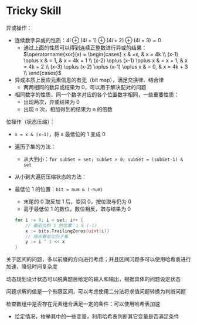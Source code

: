 # Tricky Skill

异或操作：

- 连续数字异或的性质：$4i \oplus (4i+1) \oplus (4i+2) \oplus (4i+3) = 0$
  - 通过上面的性质可以得到连续正整数进行异或的结果：$\operatorname{xor}(x) = \begin{cases}
    x & =x, & x = 4k \\
    (x-1) \oplus x & = 1, & x = 4k + 1 \\
    (x-2) \oplus (x-1) \oplus x & = x + 1, & x = 4k + 2 \\
    (x-3) \oplus (x-2) \oplus (x-1) \oplus x & = 0, & x = 4k + 3 \\
  \end{cases}$
- 异或本质上反应元素信息的有无（bit map），满足交换律、结合律
  - 两两相同的数异或结果为 0，可以用于解决配对的问题
- 相同数字的性质，同一个数字对应的各个位置数字相同，一些重要性质：
  - 出现两次，异或结果为 0
  - 出现 n 次，相加得到的结果为 n 的倍数

位操作（状态压缩）：

- `x = x & (x−1)`，将 x 最低位的 1 变成 0
- 遍历子集的方法：
  - 从大到小：`for subSet = set; subSet > 0; subSet = (subSet-1) & set`
- 从小到大遍历压缩状态的方法：
- 最低位 1 的位置：`bit = num & (-num)`
  - 末尾的 0 取反加 1 后，变回 0，按位取与仍为 0
  - 高于最低位 1 的数位，数位相反，取与结果为 0

  ```go
  for i := 0; i < set; i++ {
      // 最低位的 1 的位置：i & (-i)
      x := bits.TrailingZeros(uint(i))
      // 除去最低位的子集
      y := i ^ 1 << x
  }
  ```

关于区间的问题，多以前缀的方向进行考虑；并且区间问题多可以使用哈希表进行加速，降低时间复杂度

动态规划设计状态可以脱离题目给定的输入和输出，根据具体的问题设定状态

问题求解的值是一个有限区间，可以考虑使用二分法将求值问题转换为判断问题

检查数组中是否存在元素组合满足一定的条件：可以使用哈希表加速

- 给定情况，枚举其中的一些变量，利用哈希表判断其它变量是否满足条件

